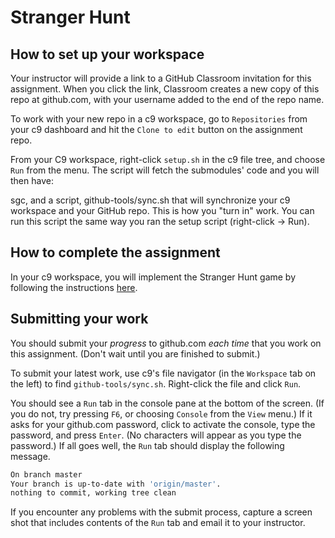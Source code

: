 # Stranger Hunt

## How to set up your workspace

Your instructor will provide a link to a GitHub Classroom invitation for this assignment. When you click the link, Classroom creates a new copy of this repo at github.com, with your username added to the end of the repo name.

To work with your new repo in a c9 workspace, go to `Repositories` from your c9 dashboard and hit the `Clone to edit` button on the assignment repo.

From your C9 workspace, right-click `setup.sh` in the c9 file tree, and choose `Run` from the menu. The script will fetch the submodules' code and you will then have:

sgc, and
a script, github-tools/sync.sh that will synchronize your c9 workspace and your GitHub repo. This is how you "turn in" work. You can run this script the same way you ran the setup script (right-click -> Run).

## How to complete the assignment

In your c9 workspace, you will implement the Stranger Hunt game by following the instructions [here](https://csci110.github.io/1_StrangerHunt.html).

## Submitting your work

You should submit your *progress* to github.com *each time* that you work on this assignment. (Don't wait until you are finished to submit.)

To submit your latest work, use c9's file navigator (in the `Workspace` tab on the left) to find `github-tools/sync.sh`. Right-click the file and click `Run`. 

You should see a `Run` tab in the console pane at the bottom of the screen. (If you do not, try pressing `F6`, or choosing `Console` from the `View` menu.) If it asks for your github.com password, click to activate the console, type the password, and press `Enter`. (No characters will appear as you type the password.) If all goes well, the `Run` tab should display the following message. 

```bash
On branch master
Your branch is up-to-date with 'origin/master'.
nothing to commit, working tree clean
```
 
If you encounter any problems with the submit process, capture a screen shot that includes contents of the `Run` tab and email it to your instructor.
